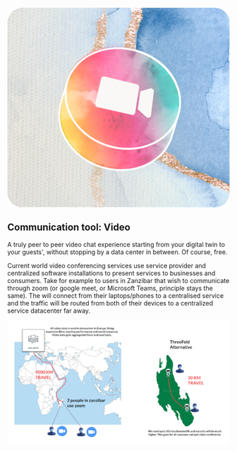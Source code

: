 ![comnunication tool video](./img/camera.png)

## Communication tool: Video

A truly peer to peer video chat experience starting from your digital twin to your guests', without stopping by a data center in between. Of course, free.

Current world video conferencing services use service provider and centralized software installations to present services to businesses and consumers.  Take for example to users in Zanzibar that wish to communicate through zoom (or google meet, or Microsoft Teams, principle stays the same).  The will connect from their laptops/phones to a centralised service and the traffic will be routed from both of their devices to a centralized service datacenter far away.

<!--
Needs better quality picture.  Have to find original slide
-->
![](../capabilities/img/videoconference_central.png)